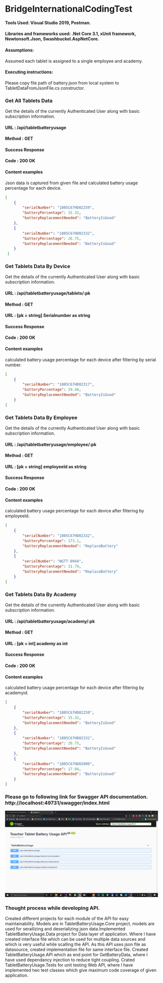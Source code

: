 # BridgeInternationalCodingTest

#### Tools Used: Visual Studio 2019, Postman.
#### Libraries and frameworks used: .Net Core 3.1, xUnit framework, Newtonsoft.Json, Swashbuckel.AspNetCore. 
#### Assumptions: 
Assumed each tablet is assigned to a single employee and academy.
#### Executing instructions: 
Please copy file path of battery.json from local system to TabletDataFromJsonFile.cs constructor. 
### Get All Tablets Data
Get the details of the currently Authenticated User along with basic subscription information.
#### URL : /api/tabletbatteryusage
#### Method : GET
#### Success Response
#### Code : 200 OK
#### Content examples
Json data is captured from given file and calculated battery usage percentage for each device.
```json
[
    {
        "serialNumber": "1805C67HD02259",
        "batteryPercentage": 15.32,
        "batteryReplacementNeeded": "BatteryIsGood"
    },
    {
        "serialNumber": "1805C67HD02332",
        "batteryPercentage": 26.75,
        "batteryReplacementNeeded": "BatteryIsGood"
    }
 ]
```
### Get Tablets Data By Device
Get the details of the currently Authenticated User along with basic subscription information.
#### URL : /api/tabletbatteryusage/tablets/:pk
#### Method : GET
#### URL : [pk = string]  Serialnumber as string
#### Success Response
#### Code : 200 OK
#### Content examples
calculated battery usage percentage for each device after filtering by serial number.
```json
[
    {
        "serialNumber": "1805C67HD02317",
        "batteryPercentage": 29.48,
        "batteryReplacementNeeded": "BatteryIsGood"
    }
]
```
### Get Tablets Data By Employee
Get the details of the currently Authenticated User along with basic subscription information.
#### URL : /api/tabletbatteryusage/employee/:pk
#### Method : GET
#### URL : [pk = string] employeeId as string 
#### Success Response
#### Code : 200 OK
#### Content examples
calculated battery usage percentage for each device after filtering by employeeId.

```json
[
    {
        "serialNumber": "1805C67HD02332",
        "batteryPercentage": 173.1,
        "batteryReplacementNeeded": "ReplaceBattery"
    },
    {
        "serialNumber": "NGTT-0944",
        "batteryPercentage": 31.79,
        "batteryReplacementNeeded": "ReplaceBattery"
    }
]
```
### Get Tablets Data By Academy
Get the details of the currently Authenticated User along with basic subscription information.
#### URL : /api/tabletbatteryusage/academy/:pk
#### Method : GET
#### URL : [pk = int] academy as int 
#### Success Response
#### Code : 200 OK
#### Content examples
calculated battery usage percentage for each device after filtering by academyid.
```json
[
    {
        "serialNumber": "1805C67HD02259",
        "batteryPercentage": 15.32,
        "batteryReplacementNeeded": "BatteryIsGood"
    },
    {
        "serialNumber": "1805C67HD02332",
        "batteryPercentage": 26.75,
        "batteryReplacementNeeded": "BatteryIsGood"
    },
    {
        "serialNumber": "1805C67HD02009",
        "batteryPercentage": 17.04,
        "batteryReplacementNeeded": "BatteryIsGood"
    }
]
```
### Please go to following link for Swagger API documentation. http://localhost:49731/swagger/index.html 
![Screenshot](Swagger.PNG)
### Thought process while developing API.
Created different projects for each module of the API for easy maintainability. Models are in TabletBatteryUsage.Core project, models are used for serailizing and deserializing json data.Implemented TabletBatteryUsage.Data project for Data layer of application. Where I have created interface file which can be used for multiple data sources and which is very useful while scalling the API. As this API uses json file as datasource, created implementation file for same interface file. Created TabletBatteryUsage.API which as end point for GetBatteryData, where I have used dependancy injection to reduce tight coupling. Crated TabletBatteryUsage.Tests for unit testing Web API, where I have implemented two test classes which give maximum code coverage of given application. 
 
